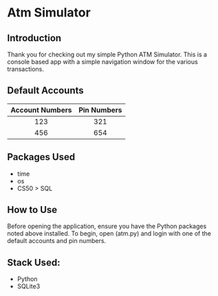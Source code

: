 # Atm Simulator

## Introduction
Thank you for checking out my simple Python ATM Simulator. This is a console based app with a simple navigation window for the various transactions. 

## Default Accounts
| Account Numbers | Pin Numbers |
| :-------------: | :---------: |
| 123             | 321         |
| 456             | 654         |


## Packages Used
- time
- os
- CS50 > SQL

## How to Use
Before opening the application, ensure you have the Python packages noted above installed. To begin, open (atm.py) and login with one of the default accounts and pin numbers. 

## Stack Used: 
- Python
- SQLite3

